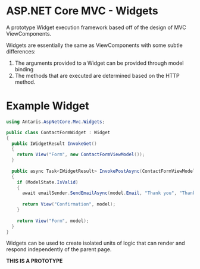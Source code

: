 ASP.NET Core MVC - Widgets
===

A prototype Widget execution framework based off of the design of MVC ViewComponents.

Widgets are essentially the same as ViewComponents with some subtle differences:

1. The arguments provided to a Widget can be provided through model binding
2. The methods that are executed are determined based on the HTTP method.

Example Widget
====

```csharp
using Antaris.AspNetCore.Mvc.Widgets;

public class ContactFormWidget : Widget
{
  public IWidgetResult InvokeGet()
  {
    return View("Form", new ContactFormViewModel());
  }
  
  public async Task<IWidgetResult> InvokePostAsync(ContactFormViewModel model, [FromServices] IEmailSender emailSender)
  {
    if (ModelState.IsValid)
    {
      await emailSender.SendEmailAsync(model.Email, "Thank you", "Thank you for your enquiry.");
      
      return View("Confirmation", model);
    }
    
    return View("Form", model);
  }
}
```

Widgets can be used to create isolated units of logic that can render and respond independently of the parent page.

**THIS IS A PROTOTYPE**